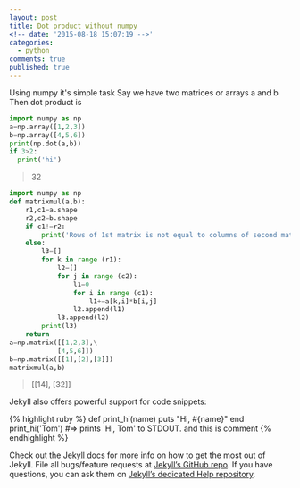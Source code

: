```yaml
---
layout: post
title: Dot product without numpy
<!-- date: '2015-08-18 15:07:19 -->'
categories:
  - python
comments: true
published: true
---
```

Using numpy it's simple task
Say we have two matrices or arrays a and b
Then dot product is 


~~~ python
import numpy as np
a=np.array([1,2,3])
b=np.array([4,5,6])
print(np.dot(a,b))
if 3>2:
  print('hi')
~~~ 
> 32 <br />

   
~~~ python
import numpy as np
def matrixmul(a,b):
    r1,c1=a.shape
    r2,c2=b.shape
    if c1!=r2:
        print('Rows of 1st matrix is not equal to columns of second matrix')
    else:
        l3=[]
        for k in range (r1):
            l2=[]
            for j in range (c2):
                l1=0
                for i in range (c1):
                    l1+=a[k,i]*b[i,j]
                l2.append(l1)
            l3.append(l2)
        print(l3)
    return 
a=np.matrix([[1,2,3],\
            [4,5,6]])
b=np.matrix([[1],[2],[3]])   
matrixmul(a,b)
~~~
> [[14], [32]]




<!-- You’ll find this post in your `_posts` directory. Go ahead and edit it and re-build the site to see your changes. You can rebuild the site in many different ways, but the most common way is to run `jekyll serve`, which launches a web server and auto-regenerates your site when a file is updated.

To add new posts, simply add a file in the `_posts` directory that follows the convention `YYYY-MM-DD-name-of-post.ext` and includes the necessary front matter. Take a look at the source for this post to get an idea about how it works. -->

<!--more-->







Jekyll also offers powerful support for code snippets:

{% highlight ruby %}
def print_hi(name)
  puts "Hi, #{name}"
end
print_hi('Tom')
#=> prints 'Hi, Tom' to STDOUT. and this is comment
{% endhighlight %}

Check out the [Jekyll docs][jekyll] for more info on how to get the most out of Jekyll. File all bugs/feature requests at [Jekyll’s GitHub repo][jekyll-gh]. If you have questions, you can ask them on [Jekyll’s dedicated Help repository][jekyll-help].

[jekyll]:      http://jekyllrb.com
[jekyll-gh]:   https://github.com/jekyll/jekyll
[jekyll-help]: https://github.com/jekyll/jekyll-help
